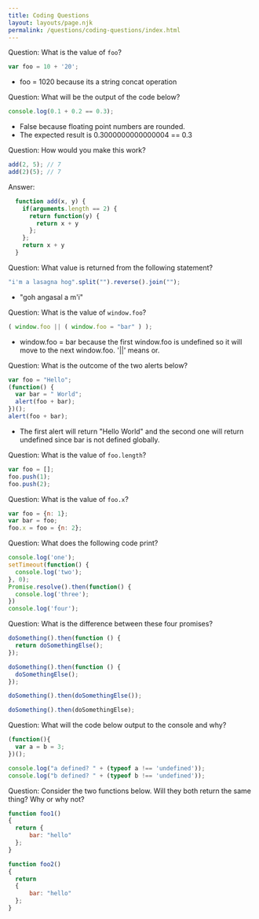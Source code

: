 ```yaml
---
title: Coding Questions
layout: layouts/page.njk
permalink: /questions/coding-questions/index.html
---
```


Question: What is the value of `foo`?
```javascript
var foo = 10 + '20';
```
 - foo = 1020 because its a string concat operation

Question: What will be the output of the code below?
```javascript
console.log(0.1 + 0.2 == 0.3);
```
 - False because floating point numbers are rounded.
 - The expected result is 0.3000000000000004 == 0.3

Question: How would you make this work?
```javascript
add(2, 5); // 7
add(2)(5); // 7
```
Answer: 
```javascript
  function add(x, y) {
    if(arguments.length == 2) {
      return function(y) { 
        return x + y
      };
    };
    return x + y
  }
```

Question: What value is returned from the following statement?
```javascript
"i'm a lasagna hog".split("").reverse().join("");
```
 - "goh angasal a m'i"

Question: What is the value of `window.foo`?
```javascript
( window.foo || ( window.foo = "bar" ) );
```
 - window.foo = bar because the first window.foo is undefined so it will move to the next window.foo.  '||' means or. 

Question: What is the outcome of the two alerts below?
```javascript
var foo = "Hello";
(function() {
  var bar = " World";
  alert(foo + bar);
})();
alert(foo + bar);
```
- The first alert will return "Hello World" and the second one will return undefined since bar is not defined globally.

Question: What is the value of `foo.length`?
```javascript
var foo = [];
foo.push(1);
foo.push(2);
```

Question: What is the value of `foo.x`?
```javascript
var foo = {n: 1};
var bar = foo;
foo.x = foo = {n: 2};
```

Question: What does the following code print?
```javascript
console.log('one');
setTimeout(function() {
  console.log('two');
}, 0);
Promise.resolve().then(function() {
  console.log('three');
})
console.log('four');
```

Question: What is the difference between these four promises?
```javascript
doSomething().then(function () {
  return doSomethingElse();
});

doSomething().then(function () {
  doSomethingElse();
});

doSomething().then(doSomethingElse());

doSomething().then(doSomethingElse);
```

Question: What will the code below output to the console and why?
```javascript
(function(){
  var a = b = 3;
})();

console.log("a defined? " + (typeof a !== 'undefined'));
console.log("b defined? " + (typeof b !== 'undefined'));
```

Question: Consider the two functions below. Will they both return the same thing? Why or why not?
```javascript
function foo1()
{
  return {
      bar: "hello"
  };
}

function foo2()
{
  return
  {
      bar: "hello"
  };
}
```
